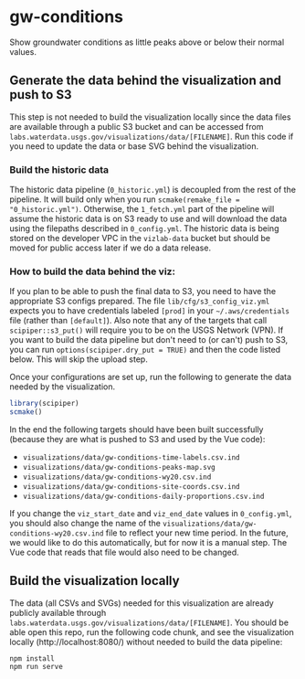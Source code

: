 # gw-conditions

Show groundwater conditions as little peaks above or below their normal values. 

## Generate the data behind the visualization and push to S3

This step is not needed to build the visualization locally since the data files are available through a public S3 bucket and can be accessed from `labs.waterdata.usgs.gov/visualizations/data/[FILENAME]`. Run this code if you need to update the data or base SVG behind the visualization.

### Build the historic data

The historic data pipeline (`0_historic.yml`) is decoupled from the rest of the pipeline. It will build only when you run `scmake(remake_file = "0_historic.yml")`. Otherwise, the `1_fetch.yml` part of the pipeline will assume the historic data is on S3 ready to use and will download the data using the filepaths described in `0_config.yml`. The historic data is being stored on the developer VPC in the `vizlab-data` bucket but should be moved for public access later if we do a data release. 

### How to build the data behind the viz:

If you plan to be able to push the final data to S3, you need to have the appropriate S3 configs prepared. The file `lib/cfg/s3_config_viz.yml` expects you to have credentials labeled `[prod]` in your `~/.aws/credentials` file (rather than `[default]`). Also note that any of the targets that call `scipiper::s3_put()` will require you to be on the USGS Network (VPN). If you want to build the data pipeline but don't need to (or can't) push to S3, you can run `options(scipiper.dry_put = TRUE)` and then the code listed below. This will skip the upload step.

Once your configurations are set up, run the following to generate the data needed by the visualization. 

```r
library(scipiper)
scmake()
```

In the end the following targets should have been built successfully (because they are what is pushed to S3 and used by the Vue code):

- `visualizations/data/gw-conditions-time-labels.csv.ind`
- `visualizations/data/gw-conditions-peaks-map.svg`
- `visualizations/data/gw-conditions-wy20.csv.ind`
- `visualizations/data/gw-conditions-site-coords.csv.ind`
- `visualizations/data/gw-conditions-daily-proportions.csv.ind`

If you change the `viz_start_date` and `viz_end_date` values in `0_config.yml`, you should also change the name of the `visualizations/data/gw-conditions-wy20.csv.ind` file to reflect your new time period. In the future, we would like to do this automatically, but for now it is a manual step. The Vue code that reads that file would also need to be changed.

## Build the visualization locally

The data (all CSVs and SVGs) needed for this visualization are already publicly available through `labs.waterdata.usgs.gov/visualizations/data/[FILENAME]`. You should be able open this repo, run the following code chunk, and see the visualization locally (http://localhost:8080/) without needed to build the data pipeline:

```
npm install
npm run serve
```
